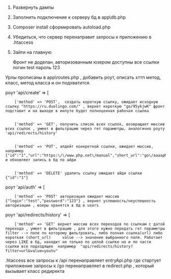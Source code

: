 1. Развернуть дампы
2. Заполнить подключение к серверу бд в app\db.php
3. Composer install сформировать autoload.php 
4. Убедиться, что сервер перенаправит запросы к приложению в .htaccess
5. Зайти на главную
    
    Фронт не доделан, авторизованным юзером доступны все ссылки логин test пароль 123


Урлы прописаны в app\routes.php , добавить роут, описать хттп метод, класс, метод класса и он подхватится. 

роут 'api/create' => [
        
        ['method' => 'POST',  создать короткую ссылку, ожидает исходную ссылку "https://ru.duolingo.com/" , вернет короткую "go/95ykjwK" фронт подставит и на выходе в инпуте будет полноценная рабочая ссылка
        
        
        ['method' => 'GET', получить список всех ссылок, возвращает массив всех ссылок , умеет в фильтрацию через гет параметры, аналогично роуту 'api/redirects/history'
        
        
        ['method' => 'PUT', апдейт конкретной ссылки, ожидает массив, например {"id":"1","url":"https:\/\/www.php.net\/manual","short_url":"go\/aaaapMS"} и обновляет запись в бд по айди
        
        
        ['method' => 'DELETE' удалить ссылку ожидает айди ссылки {"id":"1"}
        


роут 'api/auth' => [


        ['method' => 'POST' авторизация ожидает массив {"login":"test","password":"123"} , вернет успешность/неуспешность авторизации , юзеры хранятся в бд в users
       


роут 'api/redirects/history' => [


        ['method' => 'GET' вернет массив всех переходов по ссылкам с датой перехода , умеет в фильтрацию , для этого нужно передать гет параметры filter --> поле по которому фильтровать, либо полная ссылка(url) либо короткая (short_url)     value --> значение выбранного поля. Работает через LIKE в бд, находит не только по целой ссылке но и по части ссылки все подходящее  например  "api/redirects/history?filter=url&value=youtu"
        
 .htaccess все запросы к /api перенаправляет entryApi.php где стартует приложение
 запросы к /go перенаправляет в redirect.php , который вызывает класс редиректа
    
